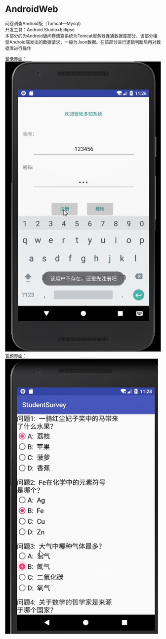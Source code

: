 # AndroidWeb
问卷调查Android版（Tomcat—Mysql）    
开发工具：Android Studio+Eclipse    
本部分的为Android版问卷调查系统为Tomcat服务器连通数据库部分，该部分接受Android端发出的数据请求，一般为Json数据。在该部分进行逻辑判断后再对数据库进行操作

登录界面：     
![image](https://github.com/Jett-pu/AndroidWeb/blob/master/imgs/Android%2001.png)    
答题界面：       
![image](https://github.com/Jett-pu/AndroidWeb/blob/master/imgs/android02.png)   

